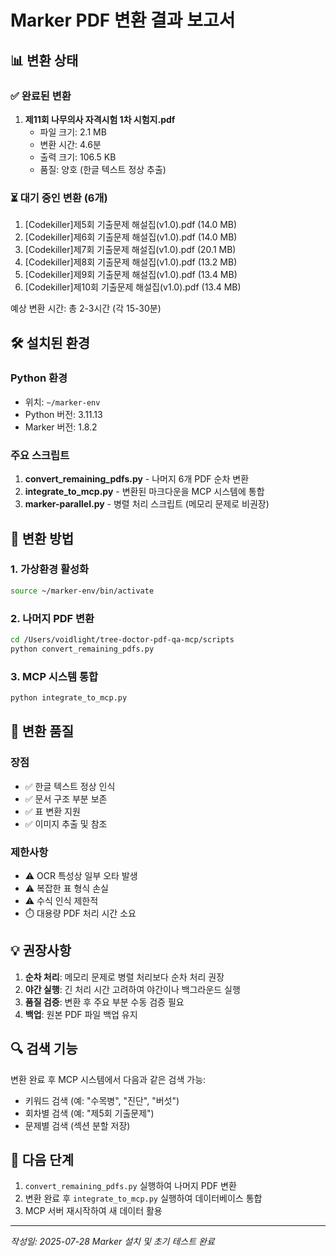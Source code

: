 # Marker PDF 변환 결과 보고서

## 📊 변환 상태

### ✅ 완료된 변환
1. **제11회 나무의사 자격시험 1차 시험지.pdf**
   - 파일 크기: 2.1 MB
   - 변환 시간: 4.6분
   - 출력 크기: 106.5 KB
   - 품질: 양호 (한글 텍스트 정상 추출)

### ⏳ 대기 중인 변환 (6개)
1. [Codekiller]제5회 기출문제 해설집(v1.0).pdf (14.0 MB)
2. [Codekiller]제6회 기출문제 해설집(v1.0).pdf (14.0 MB)
3. [Codekiller]제7회 기출문제 해설집(v1.0).pdf (20.1 MB)
4. [Codekiller]제8회 기출문제 해설집(v1.0).pdf (13.2 MB)
5. [Codekiller]제9회 기출문제 해설집(v1.0).pdf (13.4 MB)
6. [Codekiller]제10회 기출문제 해설집(v1.0).pdf (13.4 MB)

예상 변환 시간: 총 2-3시간 (각 15-30분)

## 🛠️ 설치된 환경

### Python 환경
- 위치: `~/marker-env`
- Python 버전: 3.11.13
- Marker 버전: 1.8.2

### 주요 스크립트
1. **convert_remaining_pdfs.py** - 나머지 6개 PDF 순차 변환
2. **integrate_to_mcp.py** - 변환된 마크다운을 MCP 시스템에 통합
3. **marker-parallel.py** - 병렬 처리 스크립트 (메모리 문제로 비권장)

## 🚀 변환 방법

### 1. 가상환경 활성화
```bash
source ~/marker-env/bin/activate
```

### 2. 나머지 PDF 변환
```bash
cd /Users/voidlight/tree-doctor-pdf-qa-mcp/scripts
python convert_remaining_pdfs.py
```

### 3. MCP 시스템 통합
```bash
python integrate_to_mcp.py
```

## 📝 변환 품질

### 장점
- ✅ 한글 텍스트 정상 인식
- ✅ 문서 구조 부분 보존
- ✅ 표 변환 지원
- ✅ 이미지 추출 및 참조

### 제한사항
- ⚠️ OCR 특성상 일부 오타 발생
- ⚠️ 복잡한 표 형식 손실
- ⚠️ 수식 인식 제한적
- ⏱️ 대용량 PDF 처리 시간 소요

## 💡 권장사항

1. **순차 처리**: 메모리 문제로 병렬 처리보다 순차 처리 권장
2. **야간 실행**: 긴 처리 시간 고려하여 야간이나 백그라운드 실행
3. **품질 검증**: 변환 후 주요 부분 수동 검증 필요
4. **백업**: 원본 PDF 파일 백업 유지

## 🔍 검색 기능

변환 완료 후 MCP 시스템에서 다음과 같은 검색 가능:
- 키워드 검색 (예: "수목병", "진단", "버섯")
- 회차별 검색 (예: "제5회 기출문제")
- 문제별 검색 (섹션 분할 저장)

## 📌 다음 단계

1. `convert_remaining_pdfs.py` 실행하여 나머지 PDF 변환
2. 변환 완료 후 `integrate_to_mcp.py` 실행하여 데이터베이스 통합
3. MCP 서버 재시작하여 새 데이터 활용

---
*작성일: 2025-07-28*
*Marker 설치 및 초기 테스트 완료*